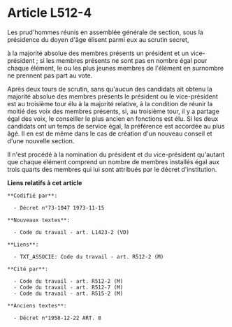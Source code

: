 # Article L512-4

Les prud'hommes réunis en assemblée générale de section, sous la présidence du doyen d'âge élisent parmi eux au scrutin
secret,

à la majorité absolue des membres présents un président et un vice-président ; si les membres présents ne sont pas en nombre
égal pour chaque élément, le ou les plus jeunes membres de l'élément en surnombre ne prennent pas part au vote.

Après deux tours de scrutin, sans qu'aucun des candidats ait obtenu la majorité absolue des membres présents le président ou
le vice-président est au troisième tour élu à la majorité relative, à la condition de réunir la moitié des voix des membres
présents, si, au troisième tour, il y a partage égal des voix, le conseiller le plus ancien en fonctions est élu. Si les deux
candidats ont un temps de service égal, la préférence est accordée au plus âgé. Il en est de même dans le cas de création
d'un nouveau conseil et d'une nouvelle section.

Il n'est procédé à la nomination du président et du vice-président qu'autant que chaque élément comprend un nombre de membres
installés égal aux trois quarts des membres qui lui sont attribués par le décret d'institution.

**Liens relatifs à cet article**

	**Codifié par**:

	  - Décret n°73-1047 1973-11-15

	**Nouveaux textes**:

	  - Code du travail - art. L1423-2 (VD)

	**Liens**:

	  - TXT_ASSOCIE: Code du travail - art. R512-2 (M)

	**Cité par**:

	  - Code du travail - art. R512-2 (M)
	  - Code du travail - art. R512-7 (M)
	  - Code du travail - art. R515-2 (M)

	**Anciens textes**:

	  - Décret n°1958-12-22 ART. 8
